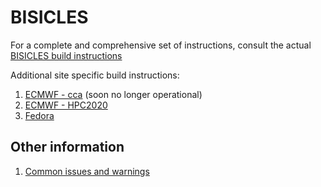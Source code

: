 # BISICLES

For a complete and comprehensive set of instructions, consult the actual [BISICLES build instructions](http://davis.lbl.gov/Manuals/BISICLES-DOCS/index.html)

Additional site specific build instructions:

1. [ECMWF - cca](BISICLES_ECMWFcca.md) (soon no longer operational)
2. [ECMWF - HPC2020](BISICLES_ECMWF2020.md)
3. [Fedora](BISICLES_Fedora.md)

## Other information
1. [Common issues and warnings](warning_issues.md)
